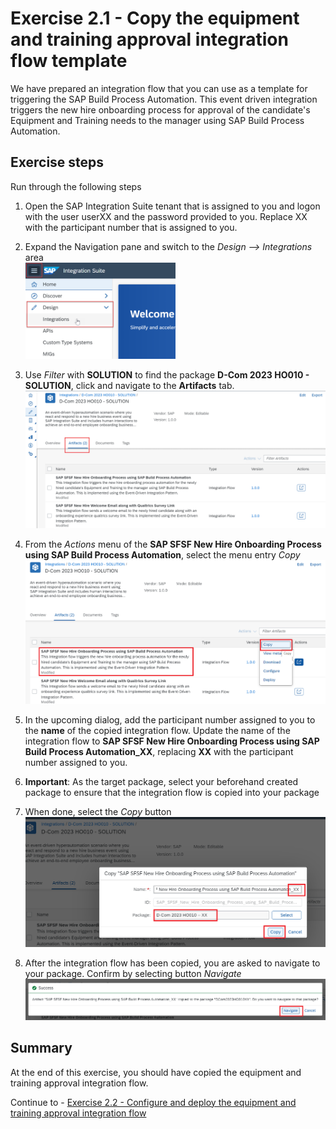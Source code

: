 # Exercise 2.1 - Copy the equipment and training approval integration flow template

We have prepared an integration flow that you can use as a template for triggering the SAP Build Process Automation.  This event driven integration triggers the new hire onboarding process for approval of the candidate's Equipment and Training needs to the manager using SAP Build Process Automation.

## Exercise steps

Run through the following steps
1. Open the SAP Integration Suite tenant that is assigned to you and logon with the user userXX and the password provided to you. Replace XX with the participant number that is assigned to you.
2. Expand the Navigation pane and switch to the *Design --> Integrations* area
<br><img src="/exercises/ex1/images/01-0001.png" width=50%>

3. Use _Filter_ with **SOLUTION** to find  the package **D-Com 2023 HO010 - SOLUTION**, click and navigate to the <b>Artifacts</b> tab.
<br>![Maintain package name](/exercises/ex2/images/02-0001.png)

4. From the *Actions* menu of the **SAP SFSF New Hire Onboarding Process using SAP Build Process Automation**, select the menu entry *Copy*
<br>![Copy](/exercises/ex2/images/02-0002.png)

5. In the upcoming dialog, add the participant number assigned to you to the **name** of the copied integration flow. Update the name of the integration flow to **SAP SFSF New Hire Onboarding Process using SAP Build Process Automation_XX**, replacing **XX** with the participant number assigned to you.

6. **Important**: As the target package, select your beforehand created package to ensure that the integration flow is copied into your package
7. When done, select the *Copy* button
<br>![Maintain name and target](/exercises/ex2/images/02-0003.png)

8. After the integration flow has been copied, you are asked to navigate to your package. Confirm by selecting button *Navigate*
<br>![Navigate to your package](/exercises/ex2/images/02-0004.png)
 
## Summary

At the end of this exercise, you should have copied the equipment and training approval integration flow.

Continue to - [Exercise 2.2 - Configure and deploy the equipment and training approval integration flow](/exercises/ex2/ex22/README.md)
